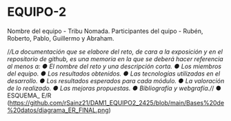 # EQUIPO-2
Nombre del equipo - Tribu Nomada.
Participantes del quipo - Rubén, Roberto, Pablo, Guillermo y Abraham.

/*/La documentación que se elabore del reto, de cara a la exposición y en el repositorio de
github, es una memoria en la que se deberá hacer referencia al menos a:
● El nombre del reto y una descripción corta.
● Los miembros del equipo.
● Los resultados obtenidos.
● Las tecnologías utilizadas en el desarrollo.
● Los resultados esperados para cada módulo.
● La valoración de lo realizado.
● Las mejoras propuestas.
● Bibliografía y webgrafía./*/
● ESQUEMA_ E/R (https://github.com/rSainz21/DAM1_EQUIPO2_2425/blob/main/Bases%20de%20datos/diagrama_ER_FINAL.png)

